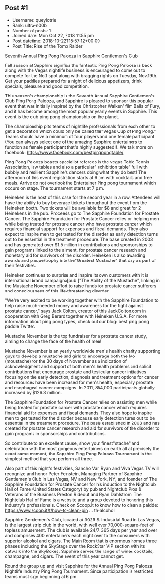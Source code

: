 ## Post #1
- Username: queylotrie
- Rank: ultra-n00b
- Number of posts: 1
- Joined date: Mon Oct 22, 2018 11:55 pm
- Post datetime: 2018-10-22T15:57:12+00:00
- Post Title: Rise of the Tomb Raider

Seventh Annual Ping Pong Palooza in Sapphire Gentlemen's Club


Fall season at Sapphire signifies the fantastic Ping Pong Palooza is back along with the Vegas nightlife business is encouraged to come out to compete for the No.1 spot along with bragging rights on Tuesday, Nov.19th. Get your paddles prepared for a night of delicious appetizers, drink specials, pleasure and good competition.

This season's championship is the Seventh Annual Sapphire Gentlemen's Club Ping Pong Palooza, and Sapphire is pleased to sponsor this popular event that was initially inspired by the Christopher Walken' film Balls of Fury, and it has become among the most popular yearly events in Sapphire. This event is the club ping pong championship on the planet.

The championship pits teams of nightlife professionals from each other to get a decoration which could only be called the"Vegas Cup of Ping Pong." Teams should have a minimum of four players and one female participant (You can always select one of the amazing Sapphire entertainers to function as female participant that's highly suggested!). We talk more on facebook: https://www.facebook.com/bestpingpongtable/

Ping Pong Palooza boasts specialist referees in the vegas Table Tennis Association, law tables and also a particular" exhibition table" full with bubbly and resilient Sapphire's dancers doing what they do best! The afternoon of this event registration starts at 6 pm with cocktails and free meals. Arrive do not overlook the Entertainer Ping pong tournament which occurs on stage. The tournament starts at 7 p.m.



Heineken is the host of this case for the second year in a row. Attendees will have the ability to buy beverage tickets throughout the event from the Heineken booth. Two tickets will be available for $8 and great for 2 Heinekens in the pub. Proceeds go to The Sapphire Foundation for Prostate Cancer. The Sapphire Foundation for Prostate Cancer relies on helping men while being treated for prostate cancer who have prostate cancer which requires financial support for expenses and fiscal demands. They also expect to inspire men to get tested for the disorder as early detection turns out to be essential in the treatment procedure. The base created in 2003 and has generated over $1.5 million in contributions and sponsorships to gain programs linked to the ailment, for prostate cancer research and monetary aid for survivors of the disorder. Heineken is also awarding awards and plaque/trophy into the"Greatest Mustache" that day as part of their festivities.

Heineken continues to surprise and inspire its own customers with it is international brand campaigna[pub ]"The Ability of the Mustache", linking in the Mustache November effort to raise funds for prostate cancer sufferers and consciousness of this life-threatening disorder.

"We're very excited to be working together with the Sapphire Foundation to help raise much-needed money and awareness for the fight against prostate cancer," says Jack Colton, creator of this JackColton.com in cooperation with Greg Berard together with Heineken U.S.A. For more information about ping pong types, check out our blog: best ping pong paddle Twitter.

Mustache November is the top fundraiser for a prostate cancer study, aiming to change the face of the health of men!

Mustache November is an yearly worldwide men's health charity supporting guys to develop a mustache and girls to encourage both the Mo (moustache) for the 30 days of November as a indication of acknowledgment and support of both men's health problems and solicit contributions that encourage prostate and testicular cancer initiatives focusing on the early detection, diagnosis and treatment options for cancer and resources have been increased for men's health, especially prostate and esophageal cancer campaigns. In 2011, 854,000 participants globally increased by $126.3 million.



The Sapphire Foundation for Prostate Cancer relies on assisting men while being treated for prostate cancer with prostate cancer which requires financial aid for expenses and fiscal demands. They also hope to inspire men to get tested for the disorder because early detection turns out to be essential in the treatment procedure. The basis established in 2003 and has created for prostate cancer research and aid for survivors of the disorder to gain programs in sponsorships and contributions.

So contribute to an excellent cause, show your finest"stache" and celebration with the most gorgeous entertainers on earth all at precisely the exact same moment, the Sapphire Ping Pong Palooza Tournament is the simplest method that you perform all three.

Also part of this night's festivities, Sancho Van Ryan and Viva Vegas TV will recognize and honor Peter Feinstein, Managing Partner of Sapphire Gentlemen's Club in Las Vegas, NV and New York, NY, and founder of The Sapphire Foundation for Prostate Cancer for his induction to the Nightclub Hall of Fame (United States Category) by pub and Nightclub Pros & Veterans of the Business Preston Rideout and Ryan Dahlstrom. The Nightclub Hall of Fame is a website and a group devoted to honoring this industry's professionals. Check on Scoop.it to know how to clean a paldde: https://www.scoop.it/t/how-to-clean-pin ... th-alcohol

Sapphire Gentlemen's Club, located at 3025 S. Industrial Road in Las Vegas, is the largest strip club in the world, with well over 70,000-square-feet of topless amusement. The club is available 24/7, 365 days per year and over and comprises 400 entertainers each night over to the consumers with superior alcohol and cigars. The Main Room that is enormous homes three phases including the SkyStage over the RockStar VIP section with its catwalk into the SkyBoxes. Sapphire serves the range of wines cocktails, champagne, and cigars. The event of this year cannot get.

Round the group up and visit Sapphire for the Annual Ping Pong Palooza Nightlife Industry Ping Pong Tournament. Since participation is restricted teams must sign beginning at 6 pm.
